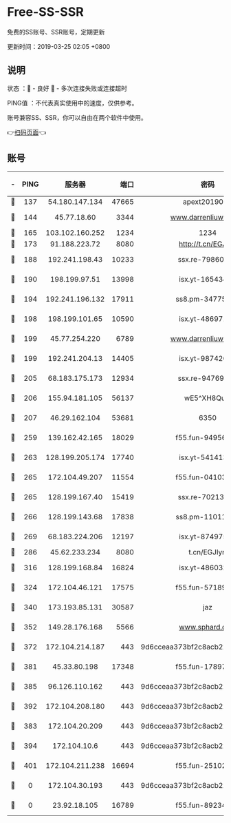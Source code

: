 # Free-SS-SSR

免费的SS账号、SSR账号，定期更新

更新时间：2019-03-25 02:05 +0800

## 说明

状态     ：🙂 - 良好 🙁 - 多次连接失败或连接超时

PING值   ：不代表真实使用中的速度，仅供参考。

账号兼容SS、SSR，你可以自由在两个软件中使用。

👉[扫码页面](https://liesauer.github.io/Free-SS-SSR/)👈

## 账号

|-|PING|服务器|端口|密码|加密方式|区域|
|:----:|:----:|:-----:|-----:|:----:|:----:|:----:|
|🙂|137|54.180.147.134|47665|apext2019001|chacha20|KR|
|🙂|144|45.77.18.60|3344|www.darrenliuwei.com|aes-256-cfb|JP|
|🙂|165|103.102.160.252|1234|1234|rc4-md5|JP|
|🙂|173|91.188.223.72|8080|http://t.cn/EGJIyrl|rc4-md5|RU|
|🙂|188|192.241.198.43|10233|ssx.re-79860018|aes-256-cfb|US|
|🙂|190|198.199.97.51|13998|isx.yt-16543494|aes-256-cfb|US|
|🙂|194|192.241.196.132|17911|ss8.pm-34775543|aes-256-cfb|US|
|🙂|198|198.199.101.65|10590|isx.yt-48697110|aes-256-cfb|US|
|🙂|199|45.77.254.220|6789|www.darrenliuwei.com|aes-256-cfb|SG|
|🙂|199|192.241.204.13|14405|isx.yt-98742023|aes-256-cfb|US|
|🙂|205|68.183.175.173|12934|ssx.re-94769428|aes-256-cfb|US|
|🙂|206|155.94.181.105|56137|wE5^XH8Quw|aes-256-cfb|US|
|🙂|207|46.29.162.104|53681|6350|aes-128-ctr|RU|
|🙂|259|139.162.42.165|18029|f55.fun-94956847|aes-256-cfb|SG|
|🙂|263|128.199.205.174|17740|isx.yt-54141356|aes-256-cfb|SG|
|🙂|265|172.104.49.207|11554|f55.fun-04103964|aes-256-cfb|SG|
|🙂|265|128.199.167.40|15419|ssx.re-70213578|aes-256-cfb|SG|
|🙂|266|128.199.143.68|17838|ss8.pm-11011315|aes-256-cfb|SG|
|🙂|269|68.183.224.206|12197|isx.yt-87497572|aes-256-cfb|SG|
|🙂|286|45.62.233.234|8080|t.cn/EGJIyrl|rc4-md5|CA|
|🙂|316|128.199.168.84|16824|isx.yt-48603215|aes-256-cfb|SG|
|🙂|324|172.104.46.121|17575|f55.fun-57189155|aes-256-cfb|SG|
|🙂|340|173.193.85.131|30587|jaz|aes-256-cfb|US|
|🙂|352|149.28.176.168|5566|www.sphard.com|aes-256-cfb|AU|
|🙂|372|172.104.214.187|443|9d6cceaa373bf2c8acb22e60b6a58be6|aes-256-cfb|US|
|🙂|381|45.33.80.198|17348|f55.fun-17897030|aes-256-cfb|US|
|🙂|385|96.126.110.162|443|9d6cceaa373bf2c8acb22e60b6a58be6|aes-256-cfb|US|
|🙂|392|172.104.208.180|443|9d6cceaa373bf2c8acb22e60b6a58be6|aes-256-cfb|US|
|🙁|383|172.104.20.209|443|9d6cceaa373bf2c8acb22e60b6a58be6|aes-256-cfb|US|
|🙁|394|172.104.10.6|443|9d6cceaa373bf2c8acb22e60b6a58be6|aes-256-cfb|US|
|🙁|401|172.104.211.238|16694|f55.fun-25102776|aes-256-cfb|US|
|🙁|0|172.104.30.193|443|9d6cceaa373bf2c8acb22e60b6a58be6|aes-256-cfb|US|
|🙁|0|23.92.18.105|16789|f55.fun-89234249|aes-256-cfb|US|
